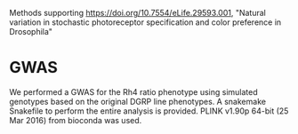Methods supporting https://doi.org/10.7554/eLife.29593.001, "Natural variation in stochastic photoreceptor specification and color preference in Drosophila"

# GWAS

We performed a GWAS for the Rh4 ratio phenotype using simulated genotypes based on the original DGRP line phenotypes. 
A snakemake Snakefile to perform the entire analysis is provided. PLINK v1.90p 64-bit (25 Mar 2016) from bioconda was used.
